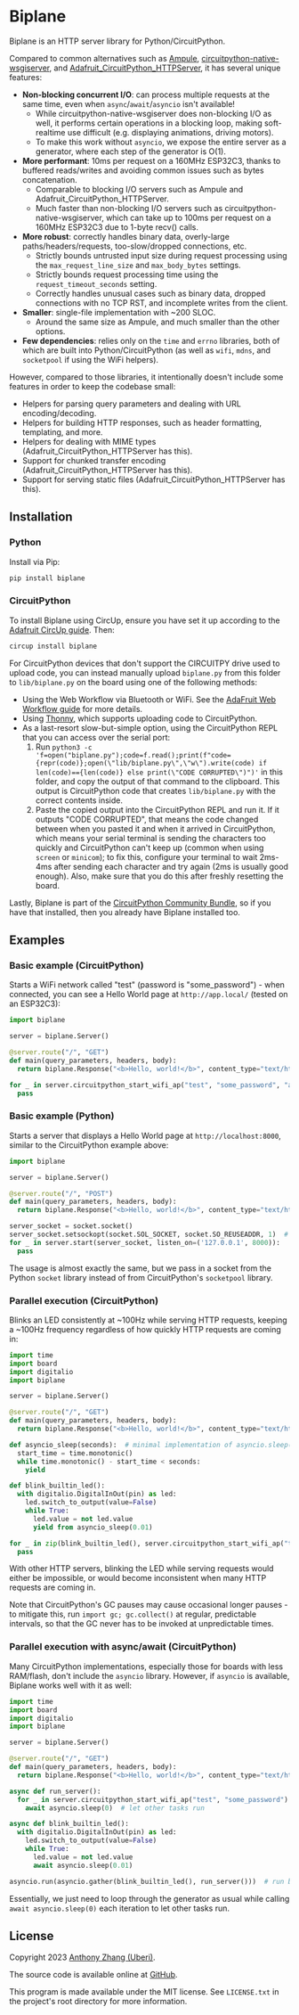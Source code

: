 Biplane
=======

Biplane is an HTTP server library for Python/CircuitPython.

Compared to common alternatives such as [Ampule](https://github.com/deckerego/ampule/), [circuitpython-native-wsgiserver](https://github.com/Neradoc/circuitpython-native-wsgiserver/), and [Adafruit_CircuitPython_HTTPServer](https://github.com/adafruit/Adafruit_CircuitPython_HTTPServer/), it has several unique features:

* **Non-blocking concurrent I/O**: can process multiple requests at the same time, even when `async`/`await`/`asyncio` isn't available!
    * While circuitpython-native-wsgiserver does non-blocking I/O as well, it performs certain operations in a blocking loop, making soft-realtime use difficult (e.g. displaying animations, driving motors).
    * To make this work without `asyncio`, we expose the entire server as a generator, where each step of the generator is O(1).
* **More performant**: 10ms per request on a 160MHz ESP32C3, thanks to buffered reads/writes and avoiding common issues such as bytes concatenation.
    * Comparable to blocking I/O servers such as Ampule and Adafruit_CircuitPython_HTTPServer.
    * Much faster than non-blocking I/O servers such as circuitpython-native-wsgiserver, which can take up to 100ms per request on a 160MHz ESP32C3 due to 1-byte recv() calls.
* **More robust**: correctly handles binary data, overly-large paths/headers/requests, too-slow/dropped connections, etc.
    * Strictly bounds untrusted input size during request processing using the `max_request_line_size` and `max_body_bytes` settings.
    * Strictly bounds request processing time using the `request_timeout_seconds` setting.
    * Correctly handles unusual cases such as binary data, dropped connections with no TCP RST, and incomplete writes from the client.
* **Smaller**: single-file implementation with ~200 SLOC.
    * Around the same size as Ampule, and much smaller than the other options.
* **Few dependencies**: relies only on the `time` and `errno` libraries, both of which are built into Python/CircuitPython (as well as `wifi`, `mdns`, and `socketpool` if using the WiFi helpers).

However, compared to those libraries, it intentionally doesn't include some features in order to keep the codebase small:

* Helpers for parsing query parameters and dealing with URL encoding/decoding.
* Helpers for building HTTP responses, such as header formatting, templating, and more.
* Helpers for dealing with MIME types (Adafruit_CircuitPython_HTTPServer has this).
* Support for chunked transfer encoding (Adafruit_CircuitPython_HTTPServer has this).
* Support for serving static files (Adafruit_CircuitPython_HTTPServer has this).

Installation
------------

### Python

Install via Pip:

```sh
pip install biplane
```

### CircuitPython

To install Biplane using CircUp, ensure you have set it up according to the [Adafruit CircUp guide](https://learn.adafruit.com/keep-your-circuitpython-libraries-on-devices-up-to-date-with-circup). Then:

```sh
circup install biplane
```

For CircuitPython devices that don't support the CIRCUITPY drive used to upload code, you can instead manually upload `biplane.py` from this folder to `lib/biplane.py` on the board using one of the following methods:

* Using the Web Workflow via Bluetooth or WiFi. See the [AdaFruit Web Workflow guide](https://learn.adafruit.com/circuitpython-with-esp32-quick-start/setting-up-web-workflow) for more details.
* Using [Thonny](https://thonny.org/), which supports uploading code to CircuitPython.
* As a last-resort slow-but-simple option, using the CircuitPython REPL that you can access over the serial port:
    1. Run `python3 -c 'f=open("biplane.py");code=f.read();print(f"code={repr(code)};open(\"lib/biplane.py\",\"w\").write(code) if len(code)=={len(code)} else print(\"CODE CORRUPTED\")")'` in this folder, and copy the output of that command to the clipboard. This output is CircuitPython code that creates `lib/biplane.py` with the correct contents inside.
    2. Paste the copied output into the CircuitPython REPL and run it. If it outputs "CODE CORRUPTED", that means the code changed between when you pasted it and when it arrived in CircuitPython, which means your serial terminal is sending the characters too quickly and CircuitPython can't keep up (common when using `screen` or `minicom`); to fix this, configure your terminal to wait 2ms-4ms after sending each character and try again (2ms is usually good enough). Also, make sure that you do this after freshly resetting the board.

Lastly, Biplane is part of the [CircuitPython Community Bundle](https://circuitpython.org/libraries), so if you have that installed, then you already have Biplane installed too.

Examples
--------

### Basic example (CircuitPython)

Starts a WiFi network called "test" (password is "some_password") - when connected, you can see a Hello World page at `http://app.local/` (tested on an ESP32C3):

```python
import biplane

server = biplane.Server()

@server.route("/", "GET")
def main(query_parameters, headers, body):
  return biplane.Response("<b>Hello, world!</b>", content_type="text/html")

for _ in server.circuitpython_start_wifi_ap("test", "some_password", "app"):
  pass
```

### Basic example (Python)

Starts a server that displays a Hello World page at `http://localhost:8000`, similar to the CircuitPython example above:

```python
import biplane

server = biplane.Server()

@server.route("/", "POST")
def main(query_parameters, headers, body):
  return biplane.Response("<b>Hello, world!</b>", content_type="text/html")

server_socket = socket.socket()
server_socket.setsockopt(socket.SOL_SOCKET, socket.SO_REUSEADDR, 1)  # allow the server to reuse the address immediately after it's been closed
for _ in server.start(server_socket, listen_on=('127.0.0.1', 8000)):
  pass
```

The usage is almost exactly the same, but we pass in a socket from the Python `socket` library instead of from CircuitPython's `socketpool` library.

### Parallel execution (CircuitPython)

Blinks an LED consistently at ~100Hz while serving HTTP requests, keeping a ~100Hz frequency regardless of how quickly HTTP requests are coming in:

```python
import time
import board
import digitalio
import biplane

server = biplane.Server()

@server.route("/", "GET")
def main(query_parameters, headers, body):
  return biplane.Response("<b>Hello, world!</b>", content_type="text/html")

def asyncio_sleep(seconds):  # minimal implementation of asyncio.sleep() as a generator
  start_time = time.monotonic()
  while time.monotonic() - start_time < seconds:
    yield

def blink_builtin_led():
  with digitalio.DigitalInOut(pin) as led:
    led.switch_to_output(value=False)
    while True:
      led.value = not led.value
      yield from asyncio_sleep(0.01)

for _ in zip(blink_builtin_led(), server.circuitpython_start_wifi_ap("test", "some_password")):  # run through both generators at the same time using zip()
  pass
```

With other HTTP servers, blinking the LED while serving requests would either be impossible, or would become inconsistent when many HTTP requests are coming in.

Note that CircuitPython's GC pauses may cause occasional longer pauses - to mitigate this, run `import gc; gc.collect()` at regular, predictable intervals, so that the GC never has to be invoked at unpredictable times.

### Parallel execution with async/await (CircuitPython)

Many CircuitPython implementations, especially those for boards with less RAM/flash, don't include the `asyncio` library. However, if `asyncio` is available, Biplane works well with it as well:

```python
import time
import board
import digitalio
import biplane

server = biplane.Server()

@server.route("/", "GET")
def main(query_parameters, headers, body):
  return biplane.Response("<b>Hello, world!</b>", content_type="text/html")

async def run_server():
  for _ in server.circuitpython_start_wifi_ap("test", "some_password")
    await asyncio.sleep(0)  # let other tasks run

async def blink_builtin_led():
  with digitalio.DigitalInOut(pin) as led:
    led.switch_to_output(value=False)
    while True:
      led.value = not led.value
      await asyncio.sleep(0.01)

asyncio.run(asyncio.gather(blink_builtin_led(), run_server()))  # run both coroutines at the same time
```

Essentially, we just need to loop through the generator as usual while calling `await asyncio.sleep(0)` each iteration to let other tasks run.

License
-------

Copyright 2023 [Anthony Zhang (Uberi)](http://anthonyz.ca).

The source code is available online at [GitHub](https://github.com/Uberi/biplane).

This program is made available under the MIT license. See ``LICENSE.txt`` in the project's root directory for more information.
